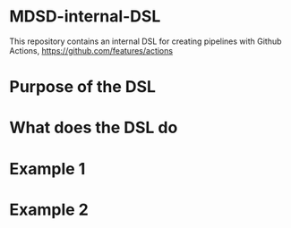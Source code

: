 # MDSD-internal-DSL
This repository contains an internal DSL for creating pipelines with Github Actions, https://github.com/features/actions


# Purpose of the DSL

# What does the DSL do

# Example 1

# Example 2

